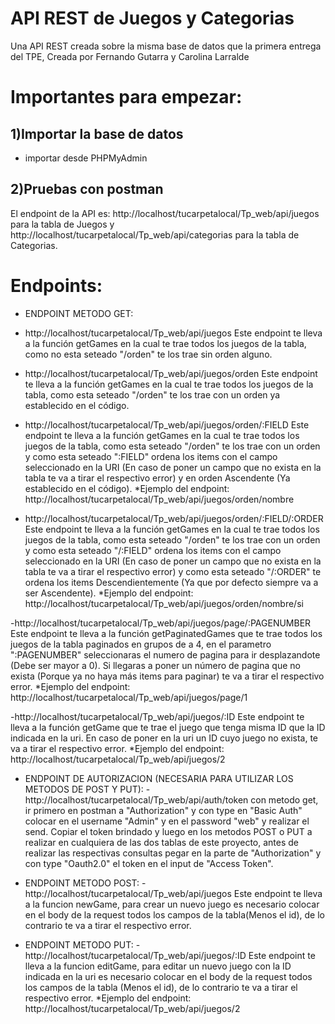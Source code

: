 # API REST de Juegos y Categorias
Una API REST creada sobre la misma base de datos que la primera entrega del TPE, Creada por Fernando Gutarra y Carolina Larralde

# Importantes para empezar:
## 1)Importar la base de datos
- importar desde PHPMyAdmin


## 2)Pruebas con postman
El endpoint de la API es: http://localhost/tucarpetalocal/Tp_web/api/juegos para la tabla de Juegos y http://localhost/tucarpetalocal/Tp_web/api/categorias para la tabla de Categorias.

# Endpoints:
- ENDPOINT METODO GET:
- http://localhost/tucarpetalocal/Tp_web/api/juegos Este endpoint te lleva a la función getGames en la cual te trae todos los juegos de la tabla, como no esta seteado "/orden" te los trae sin orden alguno.

- http://localhost/tucarpetalocal/Tp_web/api/juegos/orden Este endpoint te lleva a la función getGames en la cual te trae todos los juegos de la tabla, como esta seteado "/orden" te los trae con un orden ya establecido en el código.

- http://localhost/tucarpetalocal/Tp_web/api/juegos/orden/:FIELD Este endpoint te lleva a la función getGames en la cual te trae todos los juegos de la tabla, como esta seteado "/orden" te los trae con un orden y como esta seteado ":FIELD" ordena los items con el campo seleccionado en la URI (En caso de poner un campo que no exista en la tabla te va a tirar el respectivo error) y en orden Ascendente (Ya establecido en el código). 
*Ejemplo del endpoint: http://localhost/tucarpetalocal/Tp_web/api/juegos/orden/nombre 

- http://localhost/tucarpetalocal/Tp_web/api/juegos/orden/:FIELD/:ORDER Este endpoint te lleva a la función getGames en la cual te trae todos los juegos de la tabla, como esta seteado "/orden" te los trae con un orden y como esta seteado "/:FIELD" ordena los items con el campo seleccionado en la URI (En caso de poner un campo que no exista en la tabla te va a tirar el respectivo error) y como esta seteado "/:ORDER" te ordena los items Descendientemente (Ya que por defecto siempre va a ser Ascendente). 
*Ejemplo del endpoint: http://localhost/tucarpetalocal/Tp_web/api/juegos/orden/nombre/si

-http://localhost/tucarpetalocal/Tp_web/api/juegos/page/:PAGENUMBER Este endpoint te lleva a la función getPaginatedGames que te trae todos los juegos de la tabla paginados en grupos de a 4, en el parametro ":PAGENUMBER" seleccionaras el numero de pagina para ir desplazandote (Debe ser mayor a 0). Si llegaras a poner un número de pagina que no exista (Porque ya no haya más items para paginar) te va a tirar el respectivo error.
*Ejemplo del endpoint: http://localhost/tucarpetalocal/Tp_web/api/juegos/page/1

-http://localhost/tucarpetalocal/Tp_web/api/juegos/:ID Este endpoint te lleva a la función getGame que te trae el juego que tenga misma ID que la ID indicada en la uri. En caso de poner en la uri un ID cuyo juego no exista, te va a tirar el respectivo error.
*Ejemplo del endpoint: http://localhost/tucarpetalocal/Tp_web/api/juegos/2

- ENDPOINT DE AUTORIZACION (NECESARIA PARA UTILIZAR LOS METODOS DE POST Y PUT):
-http://localhost/tucarpetalocal/Tp_web/api/auth/token con metodo get, ir primero en postman a "Authorization" y con type en "Basic Auth" colocar en el username "Admin" y en el password "web" y realizar el send. Copiar el token brindado y luego en los metodos POST o PUT a realizar en cualquiera de las dos tablas de este proyecto, antes de realizar las respectivas consultas pegar en la parte de "Authorization" y con type "Oauth2.0" el token en el input de "Access Token".


- ENDPOINT METODO POST:
-http://localhost/tucarpetalocal/Tp_web/api/juegos Este endpoint te lleva a la funcion newGame, para crear un nuevo juego es necesario colocar en el body de la request todos los campos de la tabla(Menos el id), de lo contrario te va a tirar el respectivo error.

- ENDPOINT METODO PUT: 
-http://localhost/tucarpetalocal/Tp_web/api/juegos/:ID Este endpoint te lleva a la funcion editGame, para editar un nuevo juego con la ID indicada en la uri es necesario colocar en el body de la request todos los campos de la tabla (Menos el id), de lo contrario te va a tirar el respectivo error.
*Ejemplo del endpoint: http://localhost/tucarpetalocal/Tp_web/api/juegos/2



